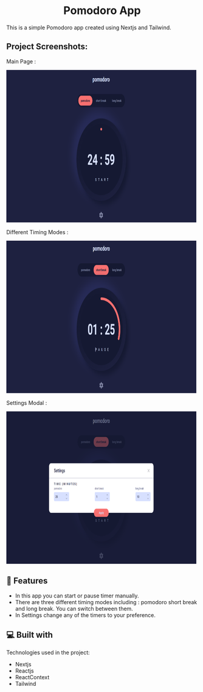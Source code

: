 <h1 align="center" id="title">Pomodoro App</h1>

<p id="description">This is a simple Pomodoro app created using Nextjs and Tailwind.</p>

<h2>Project Screenshots:</h2>

 <p>Main Page :</p>  
<img src="https://github.com/NooshinG/pomodoro/blob/master/public/pomodoro-main-page.png" alt="pomodoro-main-page" width="500px" height="400px">
<br/>
 <p>Different Timing Modes :</p>  
<img src="https://github.com/NooshinG/pomodoro/blob/master/public/pomodoro-select-mode.png" alt="pomodoro-select-mode" width="500px" height="400px">
<br/>
 <p>Settings Modal :</p>  
<img src="https://github.com/NooshinG/pomodoro/blob/master/public/pomodoro-settings.png" alt="pomodoro-settings" width="500px" height="400px">
<br/>

<h2>🧐 Features</h2>

*   In this app you can start or pause timer manually. 
*   There are three different timing modes including : pomodoro short break and long break. You can switch between them. 
*   In Settings change any of the timers to your preference.

  
  
<h2>💻 Built with</h2>

Technologies used in the project:

*   Nextjs
*   Reactjs
*   ReactContext
*   Tailwind